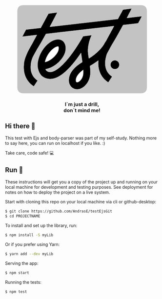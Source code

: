 <br>
<p align="center">
  <a href="https://youtu.be/dQw4w9WgXcQ" target="_blank" rel="noopener noreferrer">
  <img src="https://github.com/AndrasE/raw-readme/blob/main/testejsgit-readme-img.png?raw=true" widht="150px">
  </a>
</p>

<h3 align="center">
I`m just a drill,
 <br> 
 don`t mind me!
</h3>

## Hi there 👋

This test with Ejs and body-parser was part of my self-study. Nothing more to say here, you can run on localhost if you like. :)

Take care, code safe! 💻


## Run 🚀
These instructions will get you a copy of the project up and running on your local machine for development and testing purposes. See deployment for notes on how to deploy the project on a live system.

Start with cloning this repo on your local machine via cli or github-desktop:

```sh
$ git clone https://github.com/AndrasE/testEjsGit
$ cd PROJECTNAME
```
To install and set up the library, run:
```sh
$ npm install -S myLib
```

Or if you prefer using Yarn:
```sh
$ yarn add --dev myLib
```

Serving the app:
```sh
$ npm start
```
Running the tests:
```sh
$ npm test
```

